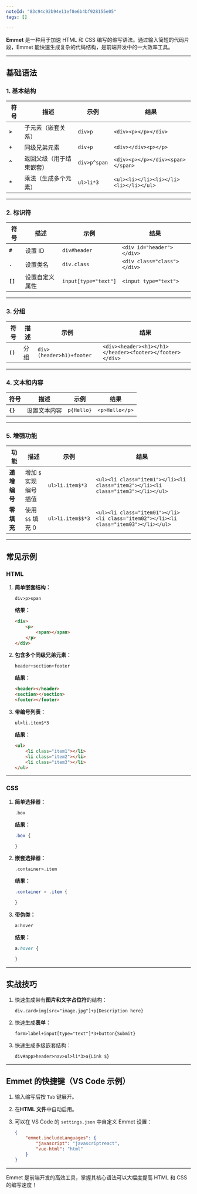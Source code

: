 ```yaml
---
noteId: "83c94c92b94e11ef8e6b4bf928155e05"
tags: []

---
```


**Emmet** 是一种用于加速 HTML 和 CSS 编写的缩写语法。通过输入简短的代码片段，Emmet 能快速生成复杂的代码结构，是前端开发中的一大效率工具。

---

## **基础语法**

### **1. 基本结构**

| 符号            | 描述                     | 示例           | 结果                                     |
| --------------- | ------------------------ | -------------- | ---------------------------------------- |
| **`>`** | 子元素（嵌套关系）       | `div>p`      | `<div><p></p></div>`                   |
| **`+`** | 同级兄弟元素             | `div+p`      | `<div></div><p></p>`                   |
| **`^`** | 返回父级（用于结束嵌套） | `div>p^span` | `<div><p></p></div><span></span>`      |
| **`*`** | 乘法（生成多个元素）     | `ul>li*3`    | `<ul><li></li><li></li><li></li></ul>` |

---

### **2. 标识符**

| 符号             | 描述           | 示例                   | 结果                          |
| ---------------- | -------------- | ---------------------- | ----------------------------- |
| **`#`**  | 设置 ID        | `div#header`         | `<div id="header"></div>`   |
| **`.`**  | 设置类名       | `div.class`          | `<div class="class"></div>` |
| **`[]`** | 设置自定义属性 | `input[type="text"]` | `<input type="text">`       |

---

### **3. 分组**

| 符号             | 描述 | 示例                       | 结果                                                       |
| ---------------- | ---- | -------------------------- | ---------------------------------------------------------- |
| **`()`** | 分组 | `div>(header>h1)+footer` | `<div><header><h1></h1></header><footer></footer></div>` |

---

### **4. 文本和内容**

| 符号             | 描述         | 示例         | 结果             |
| ---------------- | ------------ | ------------ | ---------------- |
| **`{}`** | 设置文本内容 | `p{Hello}` | `<p>Hello</p>` |

---

### **5. 增强功能**

| 功能               | 描述                                           | 示例                                                                               | 结果                                                                                  |
| ------------------ | ---------------------------------------------- | ---------------------------------------------------------------------------------- | ------------------------------------------------------------------------------------- |
| **递增编号** | 增加 `$` 实现编号插值| `ul>li.item$*3` | `<ul><li class="item1"></li><li class="item2"></li><li class="item3"></li></ul>`          
| **零填充**   | 使用 `$$` 填充 0                             | `ul>li.item$$*3`                                                                 | `<ul><li class="item01"></li><li class="item02"></li><li class="item03"></li></ul>` |

---

## **常见示例**

### **HTML**

1. **简单嵌套结构：**

   ```text
   div>p>span
   ```

   **结果：**

   ```html
   <div>
       <p>
           <span></span>
       </p>
   </div>
   ```
2. **包含多个同级兄弟元素：**

   ```text
   header+section+footer
   ```

   **结果：**

   ```html
   <header></header>
   <section></section>
   <footer></footer>
   ```
3. **带编号列表：**

   ```text
   ul>li.item$*3
   ```

   **结果：**

   ```html
   <ul>
       <li class="item1"></li>
       <li class="item2"></li>
       <li class="item3"></li>
   </ul>
   ```

---

### **CSS**

1. **简单选择器：**

   ```text
   .box
   ```

   **结果：**

   ```css
   .box {

   }
   ```
2. **嵌套选择器：**

   ```text
   .container>.item
   ```

   **结果：**

   ```css
   .container > .item {

   }
   ```
3. **带伪类：**

   ```text
   a:hover
   ```

   **结果：**

   ```css
   a:hover {

   }
   ```

---

## **实战技巧**

1. 快速生成带有**图片和文字占位符**的结构：

   ```text
   div.card>img[src="image.jpg"]+p{Description here}
   ```
2. 快速生成**表单：**

   ```text
   form>label+input[type="text"]*3+button{Submit}
   ```
3. 快速生成多级嵌套结构：

   ```text
   div#app>header>nav>ul>li*3>a{Link $}
   ```

---

## **Emmet 的快捷键（VS Code 示例）**

1. 输入缩写后按 `Tab` 键展开。
2. 在**HTML 文件**中自动启用。
3. 可以在 VS Code 的 `settings.json` 中自定义 Emmet 设置：

   ```json
   {
       "emmet.includeLanguages": {
           "javascript": "javascriptreact",
           "vue-html": "html"
       }
   }
   ```

---

Emmet 是前端开发的高效工具，掌握其核心语法可以大幅度提高 HTML 和 CSS 的编写速度！
